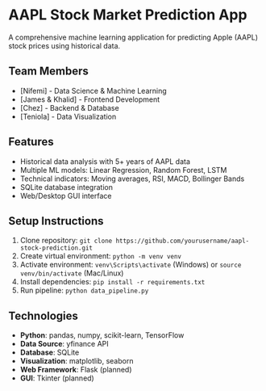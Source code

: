 # AAPL Stock Market Prediction App

A comprehensive machine learning application for predicting Apple (AAPL) stock prices using historical data.

## Team Members

- [Nifemi] - Data Science & Machine Learning
- [James & Khalid] - Frontend Development
- [Chez] - Backend & Database
- [Teniola] - Data Visualization

## Features

- Historical data analysis with 5+ years of AAPL data
- Multiple ML models: Linear Regression, Random Forest, LSTM
- Technical indicators: Moving averages, RSI, MACD, Bollinger Bands
- SQLite database integration
- Web/Desktop GUI interface

## Setup Instructions

1. Clone repository: `git clone https://github.com/yourusername/aapl-stock-prediction.git`
2. Create virtual environment: `python -m venv venv`
3. Activate environment: `venv\Scripts\activate` (Windows) or `source venv/bin/activate` (Mac/Linux)
4. Install dependencies: `pip install -r requirements.txt`
5. Run pipeline: `python data_pipeline.py`

## Technologies

- **Python**: pandas, numpy, scikit-learn, TensorFlow
- **Data Source**: yfinance API
- **Database**: SQLite
- **Visualization**: matplotlib, seaborn
- **Web Framework**: Flask (planned)
- **GUI**: Tkinter (planned)
